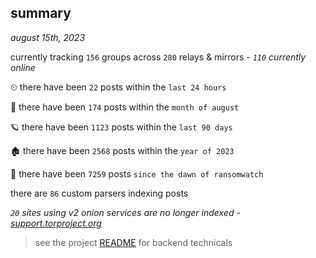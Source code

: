 
## summary
_august 15th, 2023_

currently tracking `156` groups across `280` relays & mirrors - _`110` currently online_

⏲ there have been `22` posts within the `last 24 hours`

🦈 there have been `174` posts within the `month of august`

🪐 there have been `1123` posts within the `last 90 days`

🏚 there have been `2568` posts within the `year of 2023`

🦕 there have been `7259` posts `since the dawn of ransomwatch`

there are `86` custom parsers indexing posts

_`20` sites using v2 onion services are no longer indexed - [support.torproject.org](https://support.torproject.org/onionservices/v2-deprecation/)_

> see the project [README](https://github.com/joshhighet/ransomwatch#ransomwatch--) for backend technicals
